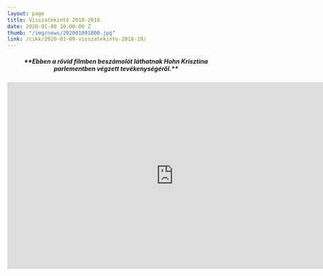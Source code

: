 ```yaml
---
layout: page
title: Visszatekintő 2018-2019.
date: 2020-01-08 10:00:00 Z
thumb: "/img/news/202001091000.jpg"
link: /cikk/2020-01-09-visszatekinto-2018-19/
---
```

<h5 style="text-align: center;">**Ebben a rövid filmben beszámolót láthatnak Hohn Krisztina parlementben végzett tevékenységéről.**</h5>
<iframe width="770" height="433" src="https://www.youtube.com/embed/cX2jUuZ1SJ4" frameborder="0" allowfullscreen></iframe>
